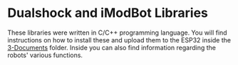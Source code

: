 # Dualshock and iModBot Libraries

These libraries were written in C/C++ programming language. You will find instructions on how to install these and upload them to the ESP32 inside the  [3-Documents](https://github.com/Guilherme010101/iModBot2/tree/master/3_Documents) folder. Inside you can also find information regarding the robots' various functions.
